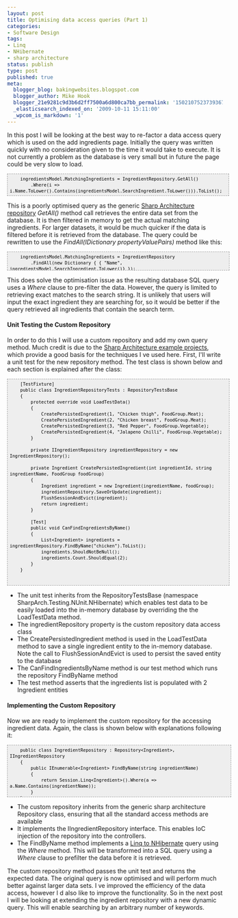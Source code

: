 ```yaml
---
layout: post
title: Optimising data access queries (Part 1)
categories:
- Software Design
tags:
- Linq
- NHibernate
- sharp architecture
status: publish
type: post
published: true
meta:
  blogger_blog: bakingwebsites.blogspot.com
  blogger_author: Mike Hook
  blogger_21e9281c9d3b6d2ff7500a6d800ca7bb_permalink: '1502107523739367246'
  _elasticsearch_indexed_on: '2009-10-11 15:11:00'
  _wpcom_is_markdown: '1'
---
```

In this post I will be looking at the best way to re-factor a data access query which is used on the add ingredients page. Initially the query was written quickly with no consideration given to the time it would take to execute. It is not currently a problem as the database is very small but in future the page could be very slow to load.<br />

<pre style="background-color:#eeeeee;border:1px dashed rgb(153,153,153);color:black;font-family:andale mono, lucida console, monaco, fixed, monospace;font-size:12px;height:40px;line-height:14px;overflow:auto;width:100.55%;padding:5px;"><code>    ingredientsModel.MatchingIngredients = IngredientRepository.GetAll()
        .Where(i =&gt; i.Name.ToLower().Contains(ingredientsModel.SearchIngredient.ToLower())).ToList();
</code></pre>

This is a poorly optimised query as the generic <a href="http://wiki.sharparchitecture.net/ClassLibraries.ashx#SharpArchData_2">Sharp Architecture repository</a> <i>GetAll()</i> method call retrieves the entire data set from the database. It is then filtered in memory to get the actual matching ingredients. For larger datasets, it would be much quicker if the data is filtered before it is retrieved from the database. The query could be rewritten to use the <i>FindAll(IDictionary propertyValuePairs)</i> method like this:<br />

<pre style="background-color:#eeeeee;border:1px dashed rgb(153,153,153);color:black;font-family:andale mono, lucida console, monaco, fixed, monospace;font-size:12px;height:32px;line-height:14px;overflow:auto;width:100.72%;padding:5px;"><code>    ingredientsModel.MatchingIngredients = IngredientRepository
        .FindAll(new Dictionary { { "Name", ingredientsModel.SearchIngredient.ToLower()} });</code></pre>

This does solve the optimisation issue as the resulting database SQL query uses a <i>Where</i> clause to pre-filter the data. However, the query is limited to retrieving exact matches to the search string. It is unlikely that users will input the exact ingredient they are searching for, so it would be better if the query retrieved all ingredients that contain the search term. <br />

<h4>
Unit Testing the Custom Repository</h4>

In order to do this I will use a custom repository and add my own query method. Much credit is due to the <a href="http://wiki.sharparchitecture.net/SettingUpNorthwind.ashx">Sharp Architecture example projects</a>, which provide a good basis for the techniques I   ve used here. First, I'll write a unit test for the new repository method. The test class is shown below and each section is explained after the class: <br />

<pre style="background-color:#eeeeee;border:1px dashed rgb(153,153,153);color:black;font-family:andale mono, lucida console, monaco, fixed, monospace;font-size:12px;height:471px;line-height:14px;overflow:auto;width:100.88%;padding:5px;"><code>    [TestFixture]
    public class IngredientRepositoryTests : RepositoryTestsBase
    {
        protected override void LoadTestData()
        {
            CreatePersistedIngredient(1, "Chicken thigh", FoodGroup.Meat);
            CreatePersistedIngredient(2, "Chicken breast", FoodGroup.Meat);
            CreatePersistedIngredient(3, "Red Pepper", FoodGroup.Vegetable);
            CreatePersistedIngredient(4, "Jalapeno Chilli", FoodGroup.Vegetable);
        }

        private IIngredientRepository ingredientRepository = new IngredientRepository();

        private Ingredient CreatePersistedIngredient(int ingredientId, string ingredientName, FoodGroup foodGroup)
        {
            Ingredient ingredient = new Ingredient(ingredientName, foodGroup);
            ingredientRepository.SaveOrUpdate(ingredient);
            FlushSessionAndEvict(ingredient);
            return ingredient;
        }

        [Test]
        public void CanFindIngredientsByName()
        {
            List&lt;Ingredient&gt; ingredients = ingredientRepository.FindByName("chicken").ToList();
            ingredients.ShouldNotBeNull();
            ingredients.Count.ShouldEqual(2);
        }
    }
</code></pre>

<ul>
<li>The unit test inherits from the RepositoryTestsBase (namespace SharpArch.Testing.NUnit.NHibernate) which enables test data to be easily loaded into the in-memory database by overriding the the LoadTestData method. </li>
<li>The ingredientRepository property is the custom repository data access class </li>
<li>The CreatePersistedIngredient method is used in the LoadTestData method to save a single ingredient entity to the in-memory database. Note the call to FlushSessionAndEvict is used to persist the saved entity to the database </li>
<li>The CanFindIngredientsByName method is our test method which runs the repository FindByName method&nbsp; </li>
<li>The test method asserts that the ingredients list is populated with 2 Ingredient entities </li>
</ul>

<h4>
Implementing the Custom Repository </h4>

Now we are ready to implement the custom repository for the accessing ingredient data. Again, the class is shown below with explanations following it: <br />

<pre style="background-color:#eeeeee;border:1px dashed rgb(153,153,153);color:black;font-family:andale mono, lucida console, monaco, fixed, monospace;font-size:12px;height:110px;line-height:14px;overflow:auto;width:101.54%;padding:5px;"><code>    public class IngredientRepository : Repository&lt;Ingredient&gt;, IIngredientRepository
    {        
        public IEnumerable&lt;Ingredient&gt; FindByName(string ingredientName)
        {
            return Session.Linq&lt;Ingredient&gt;().Where(a =&gt; a.Name.Contains(ingredientName));
        }
    }
</code></pre>

<ul>
<li>The custom repository inherits from the generic sharp architecture Repository class, ensuring that all the standard access methods are available </li>
<li>It implements the IIngredientRepository interface. This enables IoC injection of the repository into the controllers. </li>
<li>The FindByName method implements a <a href="http://nhforge.org/">Linq to NHibernate</a> query using the <i>Where</i> method. This will be transformed into a SQL query using a <i>Where</i> clause to prefilter the data before it is retrieved. </li>
</ul>

The custom repository method passes the unit test and returns the expected data. The original query is now optimised and will perform much better against larger data sets. I   ve improved the efficiency of the data access, however I   d also like to improve the functionality. So in the next post I will be looking at extending the ingredient repository with a new dynamic query. This will enable searching by an arbitrary number of keywords.<br />
